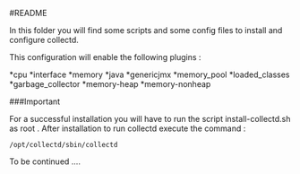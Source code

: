 #README

In this folder you will find some scripts and some config files to install and configure collectd.

This configuration will enable the following plugins :

  *cpu
  *interface
  *memory
  *java
  *genericjmx
    *memory_pool
    *loaded_classes
    *garbage_collector
    *memory-heap
    *memory-nonheap
    
###Important

For a successful installation you will have to run the script install-collectd.sh as root .
After installation to run collectd execute the command :

```
/opt/collectd/sbin/collectd
```

To be continued ....
  
